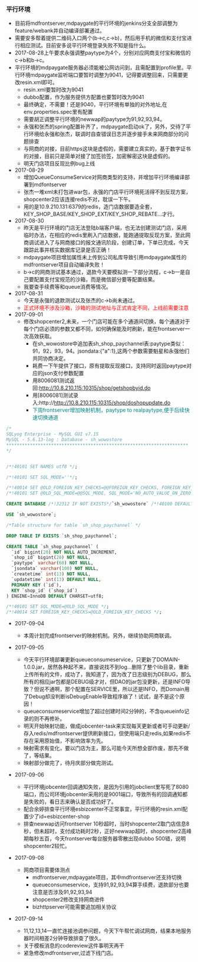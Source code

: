 ### 平行环境

* 目前将mdfrontserver,mdpaygate的平行环境的jenkins分支全部调整为feature/webank并自动编译部署通过。
* 需要安多帮着提供二维码入口两个(b->c,c->b)，然后用手机的微信和支付宝进行相应测试。目前安多说平行环境登录失败不知是指什么。
* 2017-08-28上午要求永强调整paytype为4个，分别对应网商支付宝和微信的c->b和b->c。
* 平行环境的mdpaygate服务器必须能被公网访问到，且需配置到profile里。平行环境mdpaygate监听端口要暂时调整为9041，记得要调整回来，只需要更改resin.xml即可。
    * resin.xml要暂时改为9041
    * dubbo配置，作为服务提供方配置也要暂时改为9041
    * 最终确定，不需要！还是9040，平行环境有单独的对外地址,在env.properties.spec里有配置
    * 需要胡正调整平行环境的newwap的paytype为91,92,93,94。
    * 永强和张杰的spring配置补齐了，mdpaygate启动ok了，另外，交待了平行环境给永强和张杰，联调时自查错误日志并逐步接手未来网商部分的问题排查
    * 与网商的对接，目前https这块是虚假的，需要建立真实的，基于数字证书的对接，目前只是简单对接了加签验签，加密解密这块是虚假的。
    * 明天门店项目反现比例bug上线
* 2017-08-29
    * 增加QueueConsumeService对网商类型的支持，并增加平行环境编译部署到mdfontserver
    * 张杰一堆xml未打包进war包，永强的门店平行环境死活得不到反现方案，shopcenter2应该连接redis不对，耽误一下午。
    * 用的是10.9.210.131:6379的redis，造门店数据要造全套，KEY_SHOP_BASE/KEY_SHOP_EXT/KEY_SHOP_REBATE...才行。
* 2017-08-30
    * 昨天是平行环境的门店无法登陆b端客户端，也无法创建测试门店，采用临时办法，在相应的redis里刷入门店数据，能跑通提取反现方案，至此网商调试进入了与网商接口的报文通讯阶段，创建订单，下单已完成，今天跟踪此事并核实数据库记录是否正确！
    * mdpaygate项目增加属性未上传到公司私库导致引用mdpaygate属性的mdfrontserver项目自动编译失败！
    * b->c的网商测试基本通过，退款今天要模拟测一下部分流程，c->b一是自己要配置支付宝规范的沙箱，而是微信部分要等配置结果。
    * 我要查手续费等和queue消费等情况。
* 2017-08-31
    * 今天是永强的退款测试以及张杰的c->b尚未通过。
    * <font color=red>正式环境不涉及沙箱，沙箱的测试地址与正式肯定不同，上线前需要注意</font>
* 2017-09-01
    * 修改shopcenter2,未来，一个门店可能在多个通道间切换，每个通道对于每个门店必须的参数又都不同，如何确保能及时刷新，能在frontserver一次高效获取。
        * 在sh_wowostore中追加表sh_shop_paychannel表:paytype类似：91，92，93，94。jsondata:{"a":1},这两个参数需要魁星和永强他们共同协商决定。
        * 耗费一下午提供了接口，原有提取反现接口，支持同时返回paytype对应的json支付参数配置
        * 用8006081测试返回:http://10.8.210.115:10315/shop/getshopbyid.do
        * 用[8006081]测试录入:http://http://10.8.210.115:10315/shop/doshopupdate.do
        * <font color=Teal>下周frontserver增加映射机制，paytype to realpaytype,便于后续快速切换通道</font>
```sql
/*
SQLyog Enterprise - MySQL GUI v7.15
MySQL - 5.6.13-log : Database - sh_wowostore
*********************************************************************
*/


/*!40101 SET NAMES utf8 */;

/*!40101 SET SQL_MODE=''*/;

/*!40014 SET @OLD_FOREIGN_KEY_CHECKS=@@FOREIGN_KEY_CHECKS, FOREIGN_KEY_CHECKS=0 */;
/*!40101 SET @OLD_SQL_MODE=@@SQL_MODE, SQL_MODE='NO_AUTO_VALUE_ON_ZERO' */;

CREATE DATABASE /*!32312 IF NOT EXISTS*/`sh_wowostore` /*!40100 DEFAULT CHARACTER SET utf8 */;

USE `sh_wowostore`;

/*Table structure for table `sh_shop_paychannel` */

DROP TABLE IF EXISTS `sh_shop_paychannel`;

CREATE TABLE `sh_shop_paychannel` (
  `id` bigint(20) NOT NULL AUTO_INCREMENT,
  `shop_id` bigint(20) NOT NULL,
  `paytype` varchar(60) NOT NULL,
  `jsondata` varchar(100) NOT NULL,
  `createtime` int(13) NOT NULL,
  `updatetime` int(13) DEFAULT NULL,
  PRIMARY KEY (`id`),
  KEY `shop_id` (`shop_id`)
) ENGINE=InnoDB DEFAULT CHARSET=utf8;

/*!40101 SET SQL_MODE=@OLD_SQL_MODE */;
/*!40014 SET FOREIGN_KEY_CHECKS=@OLD_FOREIGN_KEY_CHECKS */;

```
* 2017-09-04
  * 本周计划完成frontserver的映射机制。另外，继续协助网商联调。
* 2017-09-05
  * 今天平行环境部署更新queueconsumeservice，只更新了DOMAIN-1.0.0.jar，居然各种起不来，直接说找不到log...删除了整个lib目录，重新上传所有的文件，成功了，我知道了，因为改了日志级别为DEBUG，那么所有的相应jar包都是DEBUG级才对，但DAO的jar包没更新，还是INFO导致？但说不通啊，那个配置在SERVICE里，所以还是INFO，而Domain用了Debug却没判断isDebugEnable导致程序崩了！试试，是不是这个原因！
  * queueconsumeservice增加了超过创建时间2分钟的，不含queueinfo记录的则不再修补。
  * 明天开始映射功能，做成jobcenter-task来实现每天更新或者可手动更新/存入redis/mdfrontserver提供刷新接口，但使用端只走redis,如果redis不存在采用原始值，不影响效率为先。
  * 映射需求有变化，要以门店为主，那么可能今天所想全部作废，那先不做了，等结果。
  * 映射部分做完了，待月庆部分做完测试。
* 2017-09-06
  * 平行环境jobcenter回调通知失败，是因为引用的jobclient里写死了8080端口，而公司环境jobcenter采用的是9001端口，导致所有的回调通知都是失败的，看日志来确认是否成功好了。
  * 配合余婷排查平行环境esbizcenter不正常事宜，平行环境的resin.xml配置少了id=esbizcenter-shop
  * 排查newwap访问frontserver 10秒超时，当时shopcenter2取门店信息8秒，但未超时，支付成功耗时2秒，正好newwap超时，shopcenter2高峰期每秒五百，今天frontserver每台服务器零散出现dubbo 500错，说明shopcenter2较忙。
* 2017-09-08
  * 网商项目需要体测点
      * mdfrontserver,mdpaygate项目，其中mdfrontserver还支持切换
      * queueconsumeservice，支持91,92,93,94算手续费，退款部分也要注意是否涉及91,92,93,94
      * shopcenter2修改支持网商进件
      * bizhttpserver可能需要追加相关协议

* 2017-09-14
  * 11,12,13,14一直忙连接池调参问题，今天下午帮忙调试网商，结果本地服务器时间相差2分钟导致排查了很久。
  * 关于模板消息的codereview这件事明天再干
  * 紧急修改mdfrontserver,过滤下线门店。
